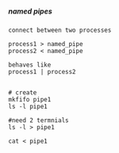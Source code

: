 
##### named pipes

	connect between two processes

	process1 > named_pipe
	process2 < named_pipe

	behaves like
	process1 | process2


	# create
	mkfifo pipe1
	ls -l pipe1

	#need 2 termnials
	ls -l > pipe1

	cat < pipe1

